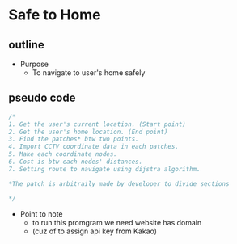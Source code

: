 # Safe to Home

## outline 

* Purpose
    * To navigate to user's home safely

## pseudo code
```c
/*
1. Get the user's current location. (Start point)
2. Get the user's home location. (End point)
3. Find the patches* btw two points.
4. Import CCTV coordinate data in each patches.
5. Make each coordinate nodes.
6. Cost is btw each nodes' distances.
7. Setting route to navigate using dijstra algorithm.

*The patch is arbitraily made by developer to divide sections

*/
```


* Point to note
    * to run this promgram we need website has domain
    * (cuz of to assign api key from Kakao)